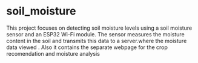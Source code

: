 # soil_moisture
This project focuses on detecting soil moisture levels using a soil moisture sensor and an ESP32 Wi-Fi module. The sensor measures the moisture content in the soil and transmits this data to a server.where the moisture data viewed . Also it contains the separate webpage for the crop recomendation and   moisture analysis 

